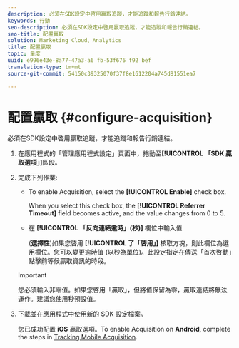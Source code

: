 ```yaml
---
description: 必須在SDK設定中啓用贏取追蹤，才能追蹤和報告行銷連結。
keywords: 行動
seo-description: 必須在SDK設定中啓用贏取追蹤，才能追蹤和報告行銷連結。
seo-title: 配置贏取
solution: Marketing Cloud、Analytics
title: 配置贏取
topic: 量度
uuid: e996e43e-8a77-47a3-a6 fb-53f676 f92 bef
translation-type: tm+mt
source-git-commit: 54150c39325070f37f8e1612204a745d81551ea7

---
```



# 配置贏取 {#configure-acquisition}

必須在SDK設定中啓用贏取追蹤，才能追蹤和報告行銷連結。

1. 在應用程式的「管理應用程式設定」頁面中，捲動至&#x200B;**[!UICONTROL 「SDK 贏取選項」]**&#x200B;區段。
1. 完成下列作業:

   * To enable Acquisition, select the **[!UICONTROL Enable]** check box.

      When you select this check box, the **[!UICONTROL Referrer Timeout]** field becomes active, and the value changes from 0 to 5.

   * 在 **[!UICONTROL 「反向連結逾時」(秒)]** 欄位中輸入值

      (**選擇性**)如果您啓用 **[!UICONTROL 了「啓用」]** 核取方塊，則此欄位為選用欄位。您可以變更逾時值 (以秒為單位)。此設定指定在傳送「首次啓動」點擊前等候贏取資訊的時段。
   >[!IMPORTANT]
   >您必須輸入非零值。如果您啓用「贏取」，但將值保留為零，贏取連結將無法運作。建議您使用秒預設值。

1. 下載並在應用程式中使用新的 SDK 設定檔案。

   您已成功配置 **iOS** 贏取選項。To enable Acquisition on **Android**, complete the steps in [Tracking Mobile Acquisition](/help/android/acquisition-main/acquisition.md).
